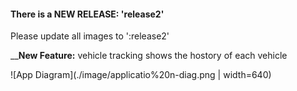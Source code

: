 #### There is a NEW RELEASE: 'release2'
Please update all images to ':release2'

____New Feature:__ vehicle tracking shows the hostory of each vehicle 

![App Diagram](./image/applicatio%20n-diag.png | width=640)